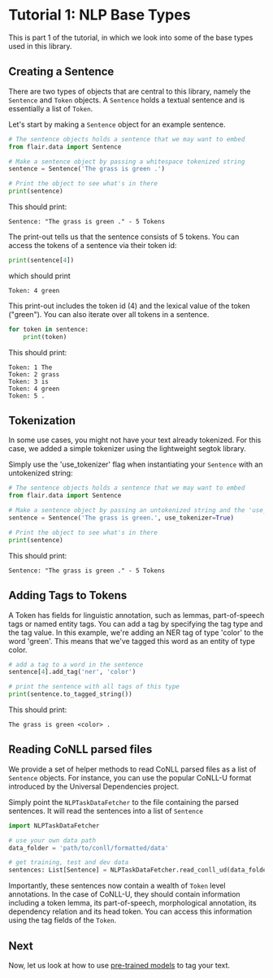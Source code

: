 # Tutorial 1: NLP Base Types

This is part 1 of the tutorial, in which we look into some of the base types used in this library.

## Creating a Sentence

There are two types of objects that are central to this library, namely the `Sentence` and `Token` objects. A `Sentence` 
holds a textual sentence and is essentially a list of `Token`.

Let's start by making a `Sentence` object for an example sentence.

```python
# The sentence objects holds a sentence that we may want to embed
from flair.data import Sentence

# Make a sentence object by passing a whitespace tokenized string
sentence = Sentence('The grass is green .')

# Print the object to see what's in there
print(sentence)
```

This should print: 

```console
Sentence: "The grass is green ." - 5 Tokens
```

The print-out tells us that the sentence consists of 5 tokens. 
You can access the tokens of a sentence via their token id:

```python
print(sentence[4])
```

which should print 

```console
Token: 4 green
```

This print-out includes the token id (4) and the lexical value of the token ("green"). You can also iterate over all 
tokens in a sentence.

```python
for token in sentence:
    print(token) 
```

This should print: 

```console
Token: 1 The
Token: 2 grass
Token: 3 is
Token: 4 green
Token: 5 .
```

## Tokenization

In some use cases, you might not have your text already tokenized. For this case, we added a simple tokenizer using the
lightweight segtok library. 

Simply use the 'use_tokenizer' flag when instantiating your `Sentence` with an untokenized string:

```python
# The sentence objects holds a sentence that we may want to embed
from flair.data import Sentence

# Make a sentence object by passing an untokenized string and the 'use_tokenizer' flag
sentence = Sentence('The grass is green.', use_tokenizer=True)

# Print the object to see what's in there
print(sentence)
```

This should print: 

```console
Sentence: "The grass is green ." - 5 Tokens
```

## Adding Tags to Tokens

A Token has fields for linguistic annotation, such as lemmas, part-of-speech tags or named entity tags. You can 
add a tag by specifying the tag type and the tag value. In this example, we're adding an NER tag of type 'color' to 
the word 'green'. This means that we've tagged this word as an entity of type color.

```python
# add a tag to a word in the sentence
sentence[4].add_tag('ner', 'color')

# print the sentence with all tags of this type
print(sentence.to_tagged_string())
```

This should print: 

```console
The grass is green <color> .
```


## Reading CoNLL parsed files

We provide a set of helper methods to read CoNLL parsed files as a list of `Sentence` objects. For instance, you can
use the popular CoNLL-U format introduced by the Universal Dependencies project. 

Simply point the `NLPTaskDataFetcher` to the file containing the parsed sentences. It will read the sentences into a 
list of `Sentence`

```python
import NLPTaskDataFetcher

# use your own data path
data_folder = 'path/to/conll/formatted/data'

# get training, test and dev data
sentences: List[Sentence] = NLPTaskDataFetcher.read_conll_ud(data_folder)
```

Importantly, these sentences now contain a wealth of `Token` level annotations.
In the case of CoNLL-U, they should contain information including a token lemma, its part-of-speech, morphological annotation, its dependency relation and its head token.
You can access this information using the tag fields of the  `Token`.



## Next 

Now, let us look at how to use [pre-trained models](/resources/docs/TUTORIAL_TAGGING.md) to tag your text.
